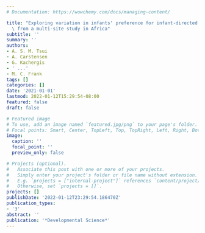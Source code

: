 ```yaml
---
# Documentation: https://wowchemy.com/docs/managing-content/

title: "Exploring variation in infants' preference for infant-directed speech: Evidence\
  \ from a multi-site study in Africa"
subtitle: ''
summary: ''
authors:
- A. S. M. Tsui
- A. Carstensen
- G. Kachergis
- ' ...'
- M. C. Frank
tags: []
categories: []
date: '2021-01-01'
lastmod: 2022-01-12T15:29:54-08:00
featured: false
draft: false

# Featured image
# To use, add an image named `featured.jpg/png` to your page's folder.
# Focal points: Smart, Center, TopLeft, Top, TopRight, Left, Right, BottomLeft, Bottom, BottomRight.
image:
  caption: ''
  focal_point: ''
  preview_only: false

# Projects (optional).
#   Associate this post with one or more of your projects.
#   Simply enter your project's folder or file name without extension.
#   E.g. `projects = ["internal-project"]` references `content/project/deep-learning/index.md`.
#   Otherwise, set `projects = []`.
projects: []
publishDate: '2022-01-12T23:29:54.186470Z'
publication_types:
- '3'
abstract: ''
publication: '*Developmental Science*'
---
```

